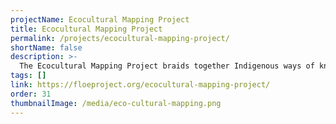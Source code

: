 ```yaml
---
projectName: Ecocultural Mapping Project
title: Ecocultural Mapping Project
permalink: /projects/ecocultural-mapping-project/
shortName: false
description: >-
  The Ecocultural Mapping Project braids together Indigenous ways of knowing and Western ecological science to create an interactive, educational, ecocultural map of Retreat Cove (Xetthecum in the Hul’qumi’num language), on Galiano Island, BC, Canada.
tags: []
link: https://floeproject.org/ecocultural-mapping-project/
order: 31
thumbnailImage: /media/eco-cultural-mapping.png
---
```

